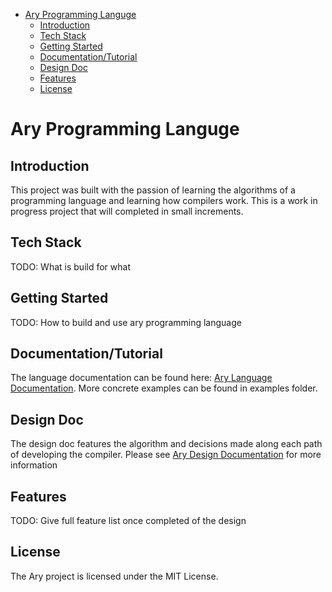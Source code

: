 - [Ary Programming Languge](#ary-programming-languge)
  - [Introduction](#introduction)
  - [Tech Stack](#tech-stack)
  - [Getting Started](#getting-started)
  - [Documentation/Tutorial](#documentationtutorial)
  - [Design Doc](#design-doc)
  - [Features](#features)
  - [License](#license)

# Ary Programming Languge

## Introduction

This project was built with the passion of learning the algorithms of a programming language and learning how compilers work. This is a work in progress project that will completed in small increments.

## Tech Stack

TODO: What is build for what

## Getting Started

TODO: How to build and use ary programming language 

## Documentation/Tutorial

The language documentation can be found here: [Ary Language Documentation](docs/ary-doc.md). More concrete examples can be found in examples folder.

## Design Doc

The design doc features the algorithm and decisions made along each path of developing the compiler. Please see [Ary Design Documentation](docs/ary-design-doc.md) for more information

## Features

TODO: Give full feature list once completed of the design

## License

The Ary project is licensed under the MIT License.